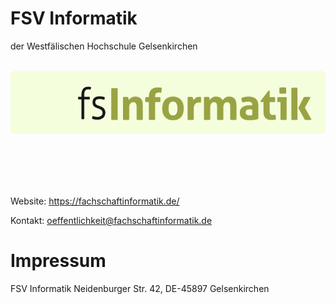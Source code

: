 # FSV Informatik 

der Westfälischen Hochschule Gelsenkirchen<br><br>

![fsvlogo](img/fsv_LOGO_720p.png)

<br><br><br><br>

Website:
https://fachschaftinformatik.de/

Kontakt:
oeffentlichkeit@fachschaftinformatik.de



# Impressum
FSV Informatik
Neidenburger Str. 42,
DE-45897 Gelsenkirchen
